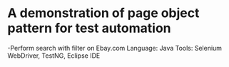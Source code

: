 # A demonstration of page object pattern for test automation
-Perform search with filter on Ebay.com
Language: Java
Tools: Selenium WebDriver, TestNG, Eclipse IDE
